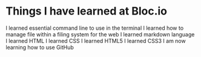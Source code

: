 # Things I have learned at Bloc.io

I learned essential command line to use in the terminal
I learned how to manage file within a filing system for the web
I learned markdown language
I learned HTML
I learned CSS
I learned HTML5
I learned CSS3
I am now learning how to use GitHub
